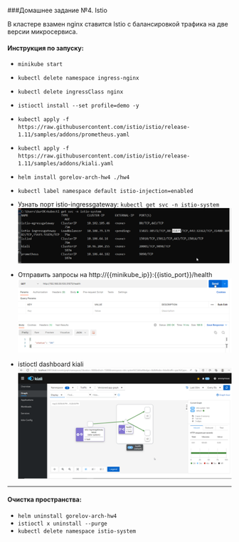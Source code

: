 ###Домашнее задание №4. Istio

В кластере взамен nginx ставится Istio с балансировкой трафика на две версии микросервиса.

#### Инструкция по запуску:
- `minikube start`
- `kubectl delete namespace ingress-nginx`
- `kubectl delete ingressClass nginx`  
- `istioctl install --set profile=demo -y`
- `kubectl apply -f https://raw.githubusercontent.com/istio/istio/release-1.11/samples/addons/prometheus.yaml`
- `kubectl apply -f https://raw.githubusercontent.com/istio/istio/release-1.11/samples/addons/kiali.yaml`
- `helm install gorelov-arch-hw4 ./hw4`
- `kubectl label namespace default istio-injection=enabled`

- Узнать порт istio-ingressgateway:
  `kubectl get svc -n istio-system`
  ![img.png](img.png)
  
- Отправить запросы на http://{{minikube_ip}}:{{istio_port}}/health
![img_2.png](img_2.png)
  
- istioctl dashboard kiali
![img_1.png](img_1.png)

---
#### Очистка пространства:

  - `helm uninstall gorelov-arch-hw4`
  - `istioctl x uninstall --purge`
  - `kubectl delete namespace istio-system`  